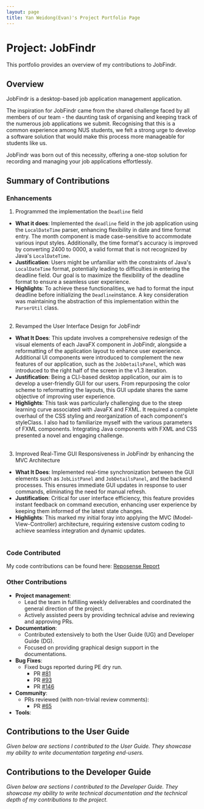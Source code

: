 ```yaml
---
layout: page
title: Yan Weidong(Evan)'s Project Portfolio Page
---
```


# Project: JobFindr

This portfolio provides an overview of my contributions to JobFindr.

## Overview

JobFindr is a desktop-based job application management application.

The inspiration for JobFindr came from the shared challenge faced by all members of our team - the daunting task of
organising and keeping track of the numerous job applications we submit. Recognising that this is a common experience
among NUS students, we felt a strong urge to develop a software solution that would make this process more manageable
for students like us.

JobFindr was born out of this necessity, offering a one-stop solution for recording and managing your job applications
effortlessly.

## Summary of Contributions

### Enhancements

1. Programmed the implementation the `Deadline` field

* **What it does**: Implemented the `deadline` field in the job application using the `LocalDateTime` parser, enhancing
  flexibility in date and time format entry. The month component is made case-sensitive to accommodate various input
  styles. Additionally, the time format's accuracy is improved by converting 2400 to 0000, a valid format that is not
  recognized by Java's `LocalDateTime`.
* **Justification**: Users might be unfamiliar with the constraints of Java's `LocalDateTime` format, potentially
  leading to difficulties in entering the deadline field. Our goal is to maximize the flexibility of the deadline format
  to ensure a seamless user experience.
* **Highlights**: To achieve these functionalities, we had to format the input deadline before initializing
  the `Deadline`instance. A key consideration was maintaining the abstraction of this implementation within
  the `ParserUtil` class.
  <br><br>

2. Revamped the User Interface Design for JobFindr

* **What It Does**: This update involves a comprehensive redesign of the visual elements of each JavaFX component in
  JobFindr, alongside a reformatting of the application layout to enhance user experience. Additional UI components were
  introduced to complement the new features of our application, such as the `JobDetailsPanel`, which was introduced to
  the
  right half of the screen in the v1.3 iteration.
* **Justification**: Being a CLI-based desktop application, our aim is to develop a user-friendly GUI for our users.
  From repurposing the color scheme to reformatting the layouts, this GUI update shares the same objective of improving
  user experience.
* **Highlights**: This task was particularly challenging due to the steep learning curve associated with JavaFX and
  FXML. It required a complete overhaul of the CSS styling and reorganization of each component's styleClass. I also had
  to familiarize myself with the various parameters of FXML components. Integrating Java components with FXML and CSS
  presented a novel and engaging challenge.
  <br><br>

3. Improved Real-Time GUI Responsiveness in JobFindr by enhancing the MVC Architecture

* **What It Does**: Implemented real-time synchronization between the GUI elements such as `JobListPanel` and
  `JobDetailsPanel`, and the backend processes. This ensures immediate GUI updates in response to user commands,
  eliminating the need for manual refresh.
* **Justification**: Critical for user interface efficiency, this feature provides instant feedback on command
  execution, enhancing user experience by keeping them informed of the latest state changes.
* **Highlights**: This marked my initial foray into applying the MVC (Model-View-Controller) architecture,
  requiring extensive custom coding to achieve seamless integration and dynamic updates.
  <br><br>

### Code Contributed

My code contributions can be found
here: [Reposense Report](https://nus-cs2103-ay2324s1.github.io/tp-dashboard/?search=evanyan13&sort=groupTitle&sortWithin=title&timeframe=commit&mergegroup=&groupSelect=groupByRepos&breakdown=true&checkedFileTypes=docs~functional-code~test-code&since=2023-09-22)

### Other Contributions

* **Project management**:
    * Lead the team in fulfilling weekly deliverables and coordinated the general direction of the project.
    * Actively assisted peers by providing technical advise and reviewing and approving PRs.
* **Documentation**:
    * Contributed extensively to both the User Guide (UG) and Developer Guide (DG).
    * Focused on providing graphical design support in the documentations.
* **Bug Fixes**:
    * Fixed bugs reported during PE dry run.
        * PR [#81](https://github.com/AY2324S1-CS2103T-W12-3/tp/issues/81)
        * PR [#93](https://github.com/AY2324S1-CS2103T-W12-3/tp/issues/93)
        * PR [#146](https://github.com/AY2324S1-CS2103T-W12-3/tp/issues/146)
* **Community**:
    * PRs reviewed (with non-trivial review comments):
        * PR [#65](https://github.com/AY2324S1-CS2103T-W12-3/tp/pull/65)
* **Tools**:

## Contributions to the User Guide

*Given below are sections I contributed to the User Guide. They showcase my ability to write documentation targeting
end-users.*

## Contributions to the Developer Guide

*Given below are sections I contributed to the Developer Guide. They showcase my ability to write technical
documentation and the technical depth of my contributions to the project.*
